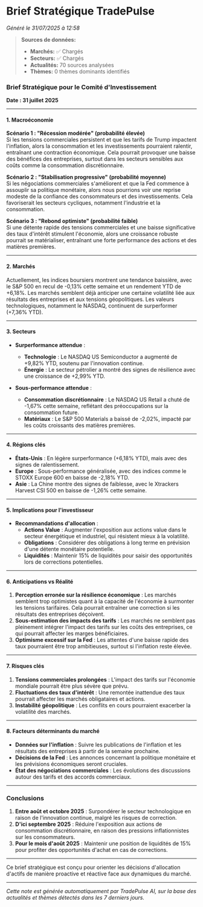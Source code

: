 # Brief Stratégique TradePulse

*Généré le 31/07/2025 à 12:58*

> **Sources de données:**
> - **Marchés:** ✅ Chargés
> - **Secteurs:** ✅ Chargés
> - **Actualités:** 70 sources analysées
> - **Thèmes:** 0 thèmes dominants identifiés

### Brief Stratégique pour le Comité d'Investissement

**Date : 31 juillet 2025**

---

#### 1. Macroéconomie

**Scénario 1 : "Récession modérée" (probabilité élevée)**  
Si les tensions commerciales persistent et que les tarifs de Trump impactent l'inflation, alors la consommation et les investissements pourraient ralentir, entraînant une contraction économique. Cela pourrait provoquer une baisse des bénéfices des entreprises, surtout dans les secteurs sensibles aux coûts comme la consommation discrétionnaire.

**Scénario 2 : "Stabilisation progressive" (probabilité moyenne)**  
Si les négociations commerciales s'améliorent et que la Fed commence à assouplir sa politique monétaire, alors nous pourrions voir une reprise modeste de la confiance des consommateurs et des investissements. Cela favoriserait les secteurs cycliques, notamment l'industrie et la consommation.

**Scénario 3 : "Rebond optimiste" (probabilité faible)**  
Si une détente rapide des tensions commerciales et une baisse significative des taux d'intérêt stimulent l'économie, alors une croissance robuste pourrait se matérialiser, entraînant une forte performance des actions et des matières premières.

---

#### 2. Marchés

Actuellement, les indices boursiers montrent une tendance baissière, avec le S&P 500 en recul de -0,13% cette semaine et un rendement YTD de +6,18%. Les marchés semblent déjà anticiper une certaine volatilité liée aux résultats des entreprises et aux tensions géopolitiques. Les valeurs technologiques, notamment le NASDAQ, continuent de surperformer (+7,36% YTD).

---

#### 3. Secteurs

- **Surperformance attendue** : 
  - **Technologie** : Le NASDAQ US Semiconductor a augmenté de +9,82% YTD, soutenu par l'innovation continue.
  - **Énergie** : Le secteur pétrolier a montré des signes de résilience avec une croissance de +2,99% YTD.

- **Sous-performance attendue** : 
  - **Consommation discrétionnaire** : Le NASDAQ US Retail a chuté de -1,67% cette semaine, reflétant des préoccupations sur la consommation future.
  - **Matériaux** : Le S&P 500 Materials a baissé de -2,02%, impacté par les coûts croissants des matières premières.

---

#### 4. Régions clés

- **États-Unis** : En légère surperformance (+6,18% YTD), mais avec des signes de ralentissement.
- **Europe** : Sous-performance généralisée, avec des indices comme le STOXX Europe 600 en baisse de -2,18% YTD.
- **Asie** : La Chine montre des signes de faiblesse, avec le Xtrackers Harvest CSI 500 en baisse de -1,26% cette semaine.

---

#### 5. Implications pour l'investisseur

- **Recommandations d'allocation** :
  - **Actions Value** : Augmenter l'exposition aux actions value dans le secteur énergétique et industriel, qui résistent mieux à la volatilité.
  - **Obligations** : Considérer des obligations à long terme en prévision d'une détente monétaire potentielle.
  - **Liquidités** : Maintenir 15% de liquidités pour saisir des opportunités lors de corrections potentielles.

---

#### 6. Anticipations vs Réalité

1. **Perception erronée sur la résilience économique** : Les marchés semblent trop optimistes quant à la capacité de l'économie à surmonter les tensions tarifaires. Cela pourrait entraîner une correction si les résultats des entreprises déçoivent.
2. **Sous-estimation des impacts des tarifs** : Les marchés ne semblent pas pleinement intégrer l'impact des tarifs sur les coûts des entreprises, ce qui pourrait affecter les marges bénéficiaires.
3. **Optimisme excessif sur la Fed** : Les attentes d'une baisse rapide des taux pourraient être trop ambitieuses, surtout si l'inflation reste élevée.

---

#### 7. Risques clés

1. **Tensions commerciales prolongées** : L'impact des tarifs sur l'économie mondiale pourrait être plus sévère que prévu.
2. **Fluctuations des taux d'intérêt** : Une remontée inattendue des taux pourrait affecter les marchés obligataires et actions.
3. **Instabilité géopolitique** : Les conflits en cours pourraient exacerber la volatilité des marchés.

---

#### 8. Facteurs déterminants du marché

- **Données sur l'inflation** : Suivre les publications de l'inflation et les résultats des entreprises à partir de la semaine prochaine.
- **Décisions de la Fed** : Les annonces concernant la politique monétaire et les prévisions économiques seront cruciales.
- **État des négociations commerciales** : Les évolutions des discussions autour des tarifs et des accords commerciaux.

---

### Conclusions

1. **Entre août et octobre 2025** : Surpondérer le secteur technologique en raison de l'innovation continue, malgré les risques de correction.
2. **D'ici septembre 2025** : Réduire l'exposition aux actions de consommation discrétionnaire, en raison des pressions inflationnistes sur les consommateurs.
3. **Pour le mois d'août 2025** : Maintenir une position de liquidités de 15% pour profiter des opportunités d'achat en cas de corrections.

--- 

Ce brief stratégique est conçu pour orienter les décisions d'allocation d'actifs de manière proactive et réactive face aux dynamiques du marché.

---

*Cette note est générée automatiquement par TradePulse AI, sur la base des actualités et thèmes détectés dans les 7 derniers jours.*
